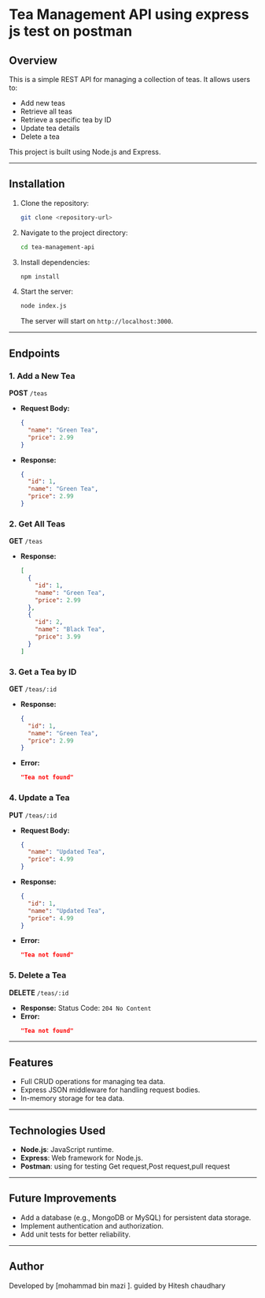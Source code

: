 # Tea Management API using express js test on postman

## Overview

This is a simple REST API for managing a collection of teas. It allows users to:

- Add new teas
- Retrieve all teas
- Retrieve a specific tea by ID
- Update tea details
- Delete a tea

This project is built using Node.js and Express.

---

## Installation

1. Clone the repository:

   ```bash
   git clone <repository-url>
   ```

2. Navigate to the project directory:

   ```bash
   cd tea-management-api
   ```

3. Install dependencies:

   ```bash
   npm install
   ```

4. Start the server:
   ```bash
   node index.js
   ```
   The server will start on `http://localhost:3000`.

---

## Endpoints

### 1. Add a New Tea

**POST** `/teas`

- **Request Body:**
  ```json
  {
    "name": "Green Tea",
    "price": 2.99
  }
  ```
- **Response:**
  ```json
  {
    "id": 1,
    "name": "Green Tea",
    "price": 2.99
  }
  ```

### 2. Get All Teas

**GET** `/teas`

- **Response:**
  ```json
  [
    {
      "id": 1,
      "name": "Green Tea",
      "price": 2.99
    },
    {
      "id": 2,
      "name": "Black Tea",
      "price": 3.99
    }
  ]
  ```

### 3. Get a Tea by ID

**GET** `/teas/:id`

- **Response:**
  ```json
  {
    "id": 1,
    "name": "Green Tea",
    "price": 2.99
  }
  ```
- **Error:**
  ```json
  "Tea not found"
  ```

### 4. Update a Tea

**PUT** `/teas/:id`

- **Request Body:**
  ```json
  {
    "name": "Updated Tea",
    "price": 4.99
  }
  ```
- **Response:**
  ```json
  {
    "id": 1,
    "name": "Updated Tea",
    "price": 4.99
  }
  ```
- **Error:**
  ```json
  "Tea not found"
  ```

### 5. Delete a Tea

**DELETE** `/teas/:id`

- **Response:**
  Status Code: `204 No Content`
- **Error:**
  ```json
  "Tea not found"
  ```

---

## Features

- Full CRUD operations for managing tea data.
- Express JSON middleware for handling request bodies.
- In-memory storage for tea data.

---

## Technologies Used

- **Node.js**: JavaScript runtime.
- **Express**: Web framework for Node.js.
- **Postman**: using for testing Get request,Post request,pull request

---

## Future Improvements

- Add a database (e.g., MongoDB or MySQL) for persistent data storage.
- Implement authentication and authorization.
- Add unit tests for better reliability.

---

## Author

Developed by [mohammad bin mazi ].
guided by Hitesh chaudhary
